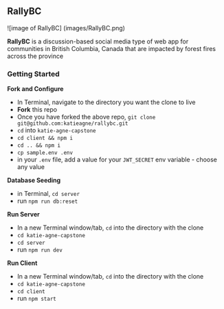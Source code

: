 ## RallyBC

![image of RallyBC]
(images/RallyBC.png)

**RallyBC** is a discussion-based social media type of web app for communities in British Columbia, Canada that are impacted by forest fires across the province

### Getting Started

**Fork and Configure**

- In Terminal, navigate to the directory you want the clone to live
- **Fork** this repo
- Once you have forked the above repo, `git clone git@github.com:katieagne/rallybc.git`
- `cd` into `katie-agne-capstone`
- `cd client && npm i`
- `cd .. && npm i`
- `cp sample.env .env`
- in your `.env` file, add a value for your `JWT_SECRET` env variable - choose any value

**Database Seeding**

- in Terminal, `cd server`
- run `npm run db:reset`

**Run Server**

- In a new Terminal window/tab, `cd` into the directory with the clone
- `cd katie-agne-capstone`
- `cd server`
- run `npm run dev`

**Run Client**

- In a new Terminal window/tab, `cd` into the directory with the clone
- `cd katie-agne-capstone`
- `cd client`
- run `npm start`
